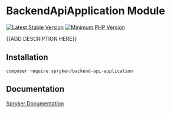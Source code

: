 # BackendApiApplication Module
[![Latest Stable Version](https://poser.pugx.org/spryker/backend-api-application/v/stable.svg)](https://packagist.org/packages/spryker/backend-api-application)
[![Minimum PHP Version](https://img.shields.io/badge/php-%3E%3D%207.2-8892BF.svg)](https://php.net/)

{{ADD DESCRIPTION HERE}}

## Installation

```
composer require spryker/backend-api-application
```

## Documentation

[Spryker Documentation](https://academy.spryker.com/developing_with_spryker/module_guide/modules.html)
